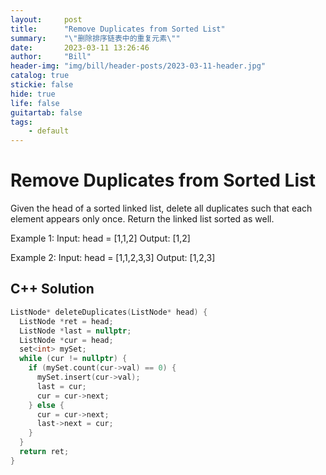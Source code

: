 ```yaml
---
layout:     post
title:      "Remove Duplicates from Sorted List"
summary:    "\"删除排序链表中的重复元素\""
date:       2023-03-11 13:26:46
author:     "Bill"
header-img: "img/bill/header-posts/2023-03-11-header.jpg"
catalog: true
stickie: false
hide: true
life: false
guitartab: false
tags:
    - default
---
```


# Remove Duplicates from Sorted List

Given the head of a sorted linked list, delete all duplicates such that each element appears only once. Return the linked list sorted as well.

Example 1:
Input: head = [1,1,2]
Output: [1,2]

Example 2:
Input: head = [1,1,2,3,3]
Output: [1,2,3]

## C++ Solution

```c++
ListNode* deleteDuplicates(ListNode* head) {
  ListNode *ret = head;
  ListNode *last = nullptr;
  ListNode *cur = head;
  set<int> mySet;
  while (cur != nullptr) {
    if (mySet.count(cur->val) == 0) {
      mySet.insert(cur->val);
      last = cur;
      cur = cur->next;
    } else {
      cur = cur->next;
      last->next = cur;
    }
  }
  return ret;
}
```



